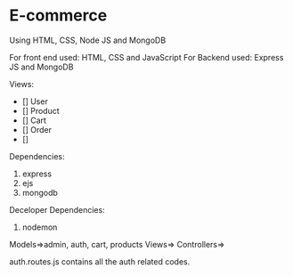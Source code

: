 # E-commerce 
Using HTML, CSS, Node JS and MongoDB

For front end used: HTML, CSS and JavaScript
For Backend used: Express JS and MongoDB

Views:
- [] User
- [] Product
- [] Cart
- [] Order
- [] 

Dependencies:
1. express
2. ejs
3. mongodb

Deceloper Dependencies:
1. nodemon

Models=>admin, auth, cart, products
Views=>
Controllers=>


auth.routes.js contains all the auth related codes.